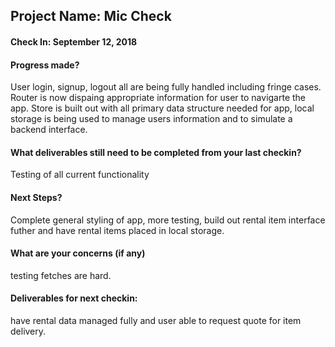 ## Project Name: Mic Check

#### Check In: September 12, 2018

#### Progress made? 

User login, signup, logout all are being fully handled including fringe cases. Router is now dispaing appropriate
information for user to navigarte the app. Store is built out with all primary data structure needed for app, local
storage is being used to manage users information and to simulate a backend interface.

#### What deliverables still need to be completed from your last checkin? 

Testing of all current functionality

#### Next Steps?

Complete general styling of app, more testing, build out rental item interface futher and have rental items placed in local
storage.

#### What are your concerns (if any)

testing fetches are hard.

#### Deliverables for next checkin:

have rental data managed fully and user able to request quote for item delivery.
